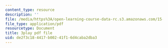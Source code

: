 ```yaml
---
content_type: resource
description: ''
file: /media/https%3A/open-learning-course-data-rc.s3.amazonaws.com/15-071-the-analytics-edge-spring-2017/de2f3c184417b00241f16d4caba2dba3_VKFwl-T7Hs0.pdf
file_type: application/pdf
resourcetype: Document
title: 3play pdf file
uid: de2f3c18-4417-b002-41f1-6d4caba2dba3
---
```

